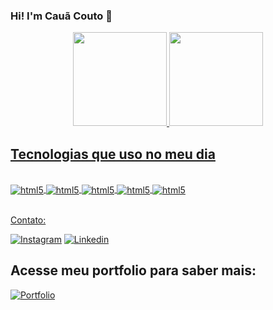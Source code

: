
### Hi! I'm Cauã Couto 👋

<div align="center">
  <a href="https://github.com/ccoutob">
  <img height="150em" src="https://github-readme-stats.vercel.app/api?username=ccoutob&show_icons=true&theme=highcontrast&include_all_commits=true&count_private=true"/>
  <img height="150em" src="https://github-readme-stats.vercel.app/api/top-langs/?username=ccoutob&layout=compact&langs_count=7&theme=highcontrast"/>
</div>

## Tecnologias que uso no meu dia

<div syle="display: inline_block"><br/>
    <img align="center" alt="html5" src="https://img.shields.io/badge/Python-3776AB?style=for-the-badge&logo=python&logoColor=white">
    <img align="center" alt="html5" src="https://img.shields.io/badge/MySQL-00000F?style=for-the-badge&logo=mysql&logoColor=white">
    <img align="center" alt="html5" src="https://img.shields.io/badge/Java-ED8B00?style=for-the-badge&logo=openjdk&logoColor=white">
    <img align="center" alt="html5" src="https://img.shields.io/badge/HTML5-E34F26?style=for-the-badge&logo=html5&logoColor=white">
    <img align="center" alt="html5" src="https://img.shields.io/badge/CSS3-1572B6?style=for-the-badge&logo=css3&logoColor=white">
</div><br>


Contato:

[![Instagram](https://img.shields.io/badge/Instagram-E4405F?style=for-the-badge&logo=instagram&logoColor=white
)](https://www.instagram.com/imisstheoldc/)
[![Linkedin](https://img.shields.io/badge/LinkedIn-0077B5?style=for-the-badge&logo=linkedin&logoColor=white
)](https://www.linkedin.com/in/cauã-couto-741041274/)
  
 ## Acesse meu portfolio para saber mais:
  [![Portfolio](https://img.shields.io/badge/website-000000?style=for-the-badge&logo=About.me&logoColor=white)
](https://ccoutob.github.io/portfolio/)

  
